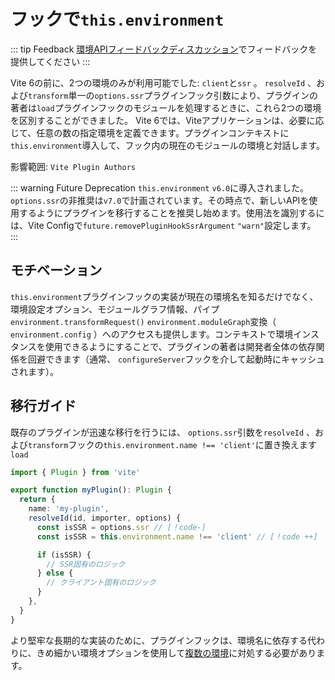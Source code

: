 # フックで`this.environment`

::: tip Feedback
[環境APIフィードバックディスカッション](https://github.com/vitejs/vite/discussions/16358)でフィードバックを提供してください
:::

Vite 6の前に、2つの環境のみが利用可能でした: `client`と`ssr` 。 `resolveId` 、および`transform`単一の`options.ssr`プラグインフック引数により、プラグインの著者は`load`プラグインフックのモジュールを処理するときに、これら2つの環境を区別することができました。 Vite 6では、Viteアプリケーションは、必要に応じて、任意の数の指定環境を定義できます。プラグインコンテキストに`this.environment`導入して、フック内の現在のモジュールの環境と対話します。

影響範囲: `Vite Plugin Authors`

::: warning Future Deprecation
`this.environment` `v6.0`に導入されました。 `options.ssr`の非推奨は`v7.0`で計画されています。その時点で、新しいAPIを使用するようにプラグインを移行することを推奨し始めます。使用法を識別するには、Vite Configで`future.removePluginHookSsrArgument` `"warn"`設定します。
:::

## モチベーション

`this.environment`プラグインフックの実装が現在の環境名を知るだけでなく、環境設定オプション、モジュールグラフ情報、パイプ`environment.transformRequest()` `environment.moduleGraph`変換（ `environment.config` ）へのアクセスも提供します。コンテキストで環境インスタンスを使用できるようにすることで、プラグインの著者は開発者全体の依存関係を回避できます（通常、 `configureServer`フックを介して起動時にキャッシュされます）。

## 移行ガイド

既存のプラグインが迅速な移行を行うには、 `options.ssr`引数を`resolveId` 、および`transform`フックの`this.environment.name !== 'client'`に置き換えます`load`

```ts
import { Plugin } from 'vite'

export function myPlugin(): Plugin {
  return {
    name: 'my-plugin',
    resolveId(id, importer, options) {
      const isSSR = options.ssr // [！code-]
      const isSSR = this.environment.name !== 'client' // [！code ++]

      if (isSSR) {
        // SSR固有のロジック
      } else {
        // クライアント固有のロジック
      }
    },
  }
}
```

より堅牢な長期的な実装のために、プラグインフックは、環境名に依存する代わりに、きめ細かい環境オプションを使用して[複数の環境](/ja/guide/api-environment.html#accessing-the-current-environment-in-hooks)に対処する必要があります。
